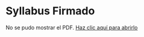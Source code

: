 # Syllabus Firmado

<object data="https://dannaags.github.io/recursos/archivos/syllabus.pdf
" type="application/pdf" width="100%" height="600px">
    <p>No se pudo mostrar el PDF. 
       <a href="(https://dannaags.github.io/recursos/archivos/syllabus.pdf)">Haz clic aquí para abrirlo</a></p>
</object>

